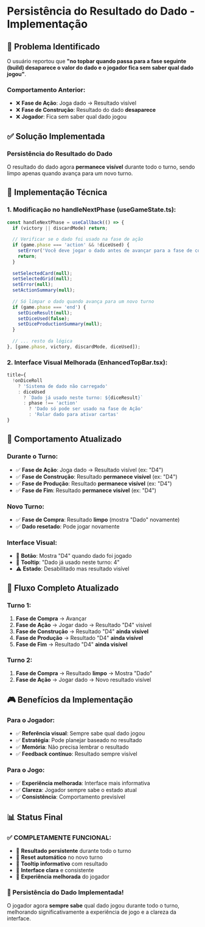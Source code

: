 # Persistência do Resultado do Dado - Implementação

## 🎲 **Problema Identificado**

O usuário reportou que **"no topbar quando passa para a fase seguinte (build) desaparece o valor do dado e o jogador fica sem saber qual dado jogou"**.

### **Comportamento Anterior:**
- ❌ **Fase de Ação**: Joga dado → Resultado visível
- ❌ **Fase de Construção**: Resultado do dado **desaparece**
- ❌ **Jogador**: Fica sem saber qual dado jogou

## ✅ **Solução Implementada**

### **Persistência do Resultado do Dado**

O resultado do dado agora **permanece visível** durante todo o turno, sendo limpo apenas quando avança para um novo turno.

## 🔧 **Implementação Técnica**

### **1. Modificação no handleNextPhase (useGameState.ts):**

```typescript
const handleNextPhase = useCallback(() => {
  if (victory || discardMode) return;
  
  // Verificar se o dado foi usado na fase de ação
  if (game.phase === 'action' && !diceUsed) {
    setError('Você deve jogar o dado antes de avançar para a fase de construção!');
    return;
  }
  
  setSelectedCard(null);
  setSelectedGrid(null);
  setError(null);
  setActionSummary(null);
  
  // Só limpar o dado quando avança para um novo turno
  if (game.phase === 'end') {
    setDiceResult(null);
    setDiceUsed(false);
    setDiceProductionSummary(null);
  }
  
  // ... resto da lógica
}, [game.phase, victory, discardMode, diceUsed]);
```

### **2. Interface Visual Melhorada (EnhancedTopBar.tsx):**

```typescript
title={
  !onDiceRoll
    ? 'Sistema de dado não carregado'
    : diceUsed 
      ? `Dado já usado neste turno: ${diceResult}` 
      : phase !== 'action' 
        ? 'Dado só pode ser usado na fase de Ação' 
        : 'Rolar dado para ativar cartas'
}
```

## 🎯 **Comportamento Atualizado**

### **Durante o Turno:**
- ✅ **Fase de Ação**: Joga dado → Resultado visível (ex: "D4")
- ✅ **Fase de Construção**: Resultado **permanece visível** (ex: "D4")
- ✅ **Fase de Produção**: Resultado **permanece visível** (ex: "D4")
- ✅ **Fase de Fim**: Resultado **permanece visível** (ex: "D4")

### **Novo Turno:**
- ✅ **Fase de Compra**: Resultado **limpo** (mostra "Dado" novamente)
- ✅ **Dado resetado**: Pode jogar novamente

### **Interface Visual:**
- 🎲 **Botão**: Mostra "D4" quando dado foi jogado
- 💬 **Tooltip**: "Dado já usado neste turno: 4"
- ⚠️ **Estado**: Desabilitado mas resultado visível

## 🔄 **Fluxo Completo Atualizado**

### **Turno 1:**
1. **Fase de Compra** → Avançar
2. **Fase de Ação** → Jogar dado → Resultado "D4" visível
3. **Fase de Construção** → Resultado "D4" **ainda visível**
4. **Fase de Produção** → Resultado "D4" **ainda visível**
5. **Fase de Fim** → Resultado "D4" **ainda visível**

### **Turno 2:**
1. **Fase de Compra** → Resultado **limpo** → Mostra "Dado"
2. **Fase de Ação** → Jogar dado → Novo resultado visível

## 🎮 **Benefícios da Implementação**

### **Para o Jogador:**
- ✅ **Referência visual**: Sempre sabe qual dado jogou
- ✅ **Estratégia**: Pode planejar baseado no resultado
- ✅ **Memória**: Não precisa lembrar o resultado
- ✅ **Feedback contínuo**: Resultado sempre visível

### **Para o Jogo:**
- ✅ **Experiência melhorada**: Interface mais informativa
- ✅ **Clareza**: Jogador sempre sabe o estado atual
- ✅ **Consistência**: Comportamento previsível

## 📊 **Status Final**

### **✅ COMPLETAMENTE FUNCIONAL:**
- 🎲 **Resultado persistente** durante todo o turno
- 🔄 **Reset automático** no novo turno
- 💬 **Tooltip informativo** com resultado
- 🎨 **Interface clara** e consistente
- 🎯 **Experiência melhorada** do jogador

### **🎉 Persistência do Dado Implementada!**

O jogador agora **sempre sabe** qual dado jogou durante todo o turno, melhorando significativamente a experiência de jogo e a clareza da interface. 